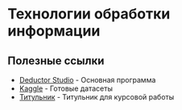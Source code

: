 # Технологии обработки информации
## Полезные ссылки
- [Deductor Studio](https://basegroup.ru/deductor/download) - Основная программа
- [Kaggle](https://www.kaggle.com/datasets) - Готовые датасеты
- [Титульник](-) - Титульник для курсовой работы
